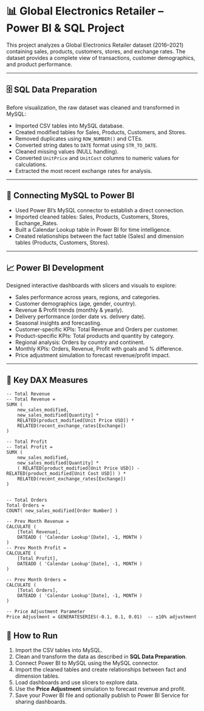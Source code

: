 # 📊 Global Electronics Retailer – Power BI & SQL Project

This project analyzes a Global Electronics Retailer dataset (2016–2021) containing sales, products, customers, stores, and exchange rates. The dataset provides a complete view of transactions, customer demographics, and product performance.

---

## 🗄 SQL Data Preparation

Before visualization, the raw dataset was cleaned and transformed in MySQL:

- Imported CSV tables into MySQL database.
- Created modified tables for Sales, Products, Customers, and Stores.
- Removed duplicates using `ROW_NUMBER()` and CTEs.
- Converted string dates to `DATE` format using `STR_TO_DATE`.
- Cleaned missing values (NULL handling).
- Converted `UnitPrice` and `UnitCost` columns to numeric values for calculations.
- Extracted the most recent exchange rates for analysis.

---

## 🔗 Connecting MySQL to Power BI

- Used Power BI’s MySQL connector to establish a direct connection.
- Imported cleaned tables: Sales, Products, Customers, Stores, Exchange_Rates.
- Built a Calendar Lookup table in Power BI for time intelligence.
- Created relationships between the fact table (Sales) and dimension tables (Products, Customers, Stores).

---

## 📈 Power BI Development

Designed interactive dashboards with slicers and visuals to explore:

- Sales performance across years, regions, and categories.
- Customer demographics (age, gender, country).
- Revenue & Profit trends (monthly & yearly).
- Delivery performance (order date vs. delivery date).
- Seasonal insights and forecasting.
- Customer-specific KPIs: Total Revenue and Orders per customer.
- Product-specific KPIs: Total products and quantity by category.
- Regional analysis: Orders by country and continent.
- Monthly KPIs: Orders, Revenue, Profit with goals and % difference.
- Price adjustment simulation to forecast revenue/profit impact.

---

## 🧮 Key DAX Measures

```DAX
-- Total Revenue
-- Total Revenue = 
SUMX (
    new_sales_modified,
    new_sales_modified[Quantity] *
    RELATED(product_modified[Unit Price USD]) *
    RELATED(recent_exchange_rates[Exchange])
)

-- Total Profit
-- Total Profit = 
SUMX (
    new_sales_modified,
    new_sales_modified[Quantity] *
    ( RELATED(product_modified[Unit Price USD]) - RELATED(product_modified[Unit Cost USD]) ) *
    RELATED(recent_exchange_rates[Exchange])
)


-- Total Orders
Total Orders = 
COUNT( new_sales_modified[Order Number] )

-- Prev Month Revenue = 
CALCULATE (
    [Total Revenue],
    DATEADD ( 'Calendar Lookup'[Date], -1, MONTH )
)
-- Prev Month Profit = 
CALCULATE (
    [Total Profit],
    DATEADD ( 'Calendar Lookup'[Date], -1, MONTH )
)

-- Prev Month Orders = 
CALCULATE (
    [Total Orders],
    DATEADD ( 'Calendar Lookup'[Date], -1, MONTH )
)

-- Price Adjustment Parameter
Price Adjustment = GENERATESERIES(-0.1, 0.1, 0.01)  -- ±10% adjustment
```

## 🔧 How to Run

1. Import the CSV tables into MySQL.
2. Clean and transform the data as described in **SQL Data Preparation**.
3. Connect Power BI to MySQL using the MySQL connector.
4. Import the cleaned tables and create relationships between fact and dimension tables.
5. Load dashboards and use slicers to explore data.
6. Use the **Price Adjustment** simulation to forecast revenue and profit.
7. Save your Power BI file and optionally publish to Power BI Service for sharing dashboards.

